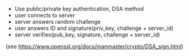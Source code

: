  * Use public/private key authentication, DSA method
  * user connects to server
  * server answers random challenge
  * user answers ID and signature(priv_key, challenge + server_id)
  * server verifies(pub_key, signature, challenge + server_id)

(see https://www.openssl.org/docs/manmaster/crypto/DSA_sign.html)